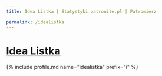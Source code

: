 ```yaml
---
title: Idea Listka | Statystyki patronite.pl | Patromierz

permalink: /idealistka
---
```


# [Idea Listka](https://patronite.pl/idealistka)

{% include profile.md name="idealistka" prefix="i" %}
